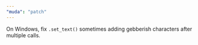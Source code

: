 ```yaml
---
"muda": "patch"
---
```


On Windows, fix `.set_text()` sometimes adding gebberish characters after multiple calls.
